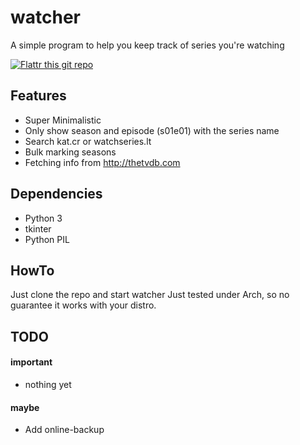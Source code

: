 # watcher

A simple program to help you keep track of series you're watching

[![Flattr this git repo](http://api.flattr.com/button/flattr-badge-large.png)](https://flattr.com/submit/auto?user_id=tribly&url=https://github.com/tribly/watcher&title=watcher&language=&tags=github&category=software)

## Features

* Super Minimalistic
* Only show season and episode (s01e01) with the series name
* Search kat.cr or watchseries.lt
* Bulk marking seasons
* Fetching info from http://thetvdb.com

## Dependencies

* Python 3
* tkinter
* Python PIL

## HowTo

Just clone the repo and start watcher
Just tested under Arch, so no guarantee it works with your distro.

## TODO

#### important

* nothing yet

#### maybe

* Add online-backup
